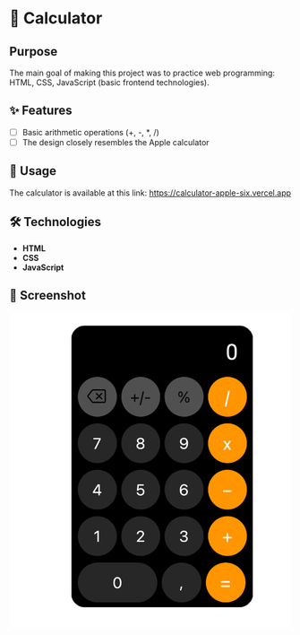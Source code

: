 # 🧮 Calculator

## Purpose
The main goal of making this project was to practice web programming: HTML, CSS, JavaScript (basic frontend technologies).

## ✨ Features

- [ ] Basic arithmetic operations (+, -, *, /)
- [ ] The design closely resembles the Apple calculator

## 🚀 Usage
The calculator is available at this link:
https://calculator-apple-six.vercel.app

## 🛠 Technologies
- **HTML**
- **CSS**
- **JavaScript**

## 📸 Screenshot

![Alt text](screenshot.png)
